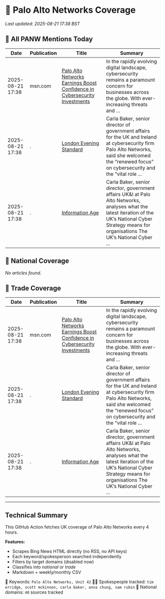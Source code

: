 # 🔐 Palo Alto Networks Coverage

_Last updated: 2025-08-21 17:38 BST_

## 📌 All PANW Mentions Today

| Date | Publication | Title | Summary |
|------|-------------|--------|---------|
| 2025-08-21 17:38 | msn.com | [Palo Alto Networks Earnings Boost Confidence in Cybersecurity Investments](https://www.msn.com/en-us/money/smallbusiness/palo-alto-networks-earnings-boost-confidence-in-cybersecurity-investments/ar-AA1KTWIX?ocid=BingNewsVerp) | In the rapidly evolving digital landscape, cybersecurity remains a paramount concern for businesses across the globe. With ever-increasing threats and ... |
| 2025-08-21 17:38 | . | [London Evening Standard](/news/search?q=site%3awww.standard.co.uk&FORM=NWBCLM) | Carla Baker, senior director of government affairs for the UK and Ireland at cybersecurity firm Palo Alto Networks, said she welcomed the “renewed focus” on cybersecurity and the “vital role ... |
| 2025-08-21 17:38 | . | [Information Age](/news/search?q=site%3awww.information-age.com&FORM=NWBCLM) | Carla Baker, senior director, government affairs UK&I at Palo Alto Networks, analyses what the latest iteration of the UK’s National Cyber Strategy means for organisations The UK’s National Cyber ... |

## 📰 National Coverage

_No articles found._

## 📘 Trade Coverage

| Date | Publication | Title | Summary |
|------|-------------|--------|---------|
| 2025-08-21 17:38 | msn.com | [Palo Alto Networks Earnings Boost Confidence in Cybersecurity Investments](https://www.msn.com/en-us/money/smallbusiness/palo-alto-networks-earnings-boost-confidence-in-cybersecurity-investments/ar-AA1KTWIX?ocid=BingNewsVerp) | In the rapidly evolving digital landscape, cybersecurity remains a paramount concern for businesses across the globe. With ever-increasing threats and ... |
| 2025-08-21 17:38 | . | [London Evening Standard](/news/search?q=site%3awww.standard.co.uk&FORM=NWBCLM) | Carla Baker, senior director of government affairs for the UK and Ireland at cybersecurity firm Palo Alto Networks, said she welcomed the “renewed focus” on cybersecurity and the “vital role ... |
| 2025-08-21 17:38 | . | [Information Age](/news/search?q=site%3awww.information-age.com&FORM=NWBCLM) | Carla Baker, senior director, government affairs UK&I at Palo Alto Networks, analyses what the latest iteration of the UK’s National Cyber Strategy means for organisations The UK’s National Cyber ... |


---

## Technical Summary

This GitHub Action fetches UK coverage of Palo Alto Networks every 4 hours.

**Features:**
- Scrapes Bing News HTML directly (no RSS, no API keys)
- Each keyword/spokesperson searched independently
- Filters by target domains (disabled now)
- Classifies into _national_ or _trade_
- Markdown + weekly/monthly CSV

📌 Keywords: `Palo Alto Networks, Unit 42`
🧑‍💼 Spokespeople tracked: `tim erridge, scott mckinnon, carla baker, anna chung, sam rubin`
📰 National domains: `40` sources tracked

